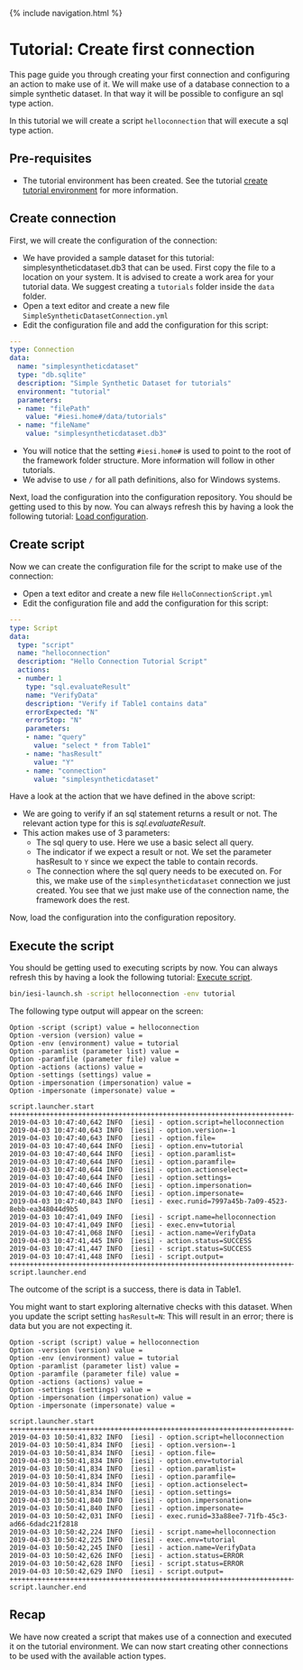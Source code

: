 {% include navigation.html %}

# Tutorial: Create first connection

This page guide you through creating your first connection and configuring an action to make use of it. 
We will make use of a database connection to a simple synthetic dataset. 
In that way it will be possible to configure an sql type action.

In this tutorial we will create a script `helloconnection` that will execute a sql type action.

## Pre-requisites

* The tutorial environment has been created. See the tutorial [create tutorial environment](/{{site.repository}}/pages/tutorial/tutorialenvironment.html) for more information.

## Create connection

First, we will create the configuration of the connection:
* We have provided a sample dataset for this tutorial: simplesyntheticdataset.db3 that can be used. 
First copy the file to a location on your system. It is advised to create a work area for your tutorial data. 
We suggest creating a `tutorials` folder inside the `data` folder.
* Open a text editor and create a new file `SimpleSyntheticDatasetConnection.yml`
* Edit the configuration file and add the configuration for this script:

```yaml
---
type: Connection
data:
  name: "simplesyntheticdataset"
  type: "db.sqlite"
  description: "Simple Synthetic Dataset for tutorials"
  environment: "tutorial"
  parameters:
  - name: "filePath"
    value: "#iesi.home#/data/tutorials"
  - name: "fileName"
    value: "simplesyntheticdataset.db3"
```

* You will notice that the setting `#iesi.home#` is used to point to the root of the framework folder structure. More information will follow in other tutorials. 
* We advise to use `/` for all path definitions, also for Windows systems.

Next, load the configuration into the configuration repository. You should be getting used to this by now. 
You can always refresh this by having a look the following tutorial: [Load configuration](/{{site.repository}}/pages/tutorial/loadconfiguration.html).

## Create script

Now we can create the configuration file for the script to make use of the connection:
* Open a text editor and create a new file `HelloConnectionScript.yml`
* Edit the configuration file and add the configuration for this script:

```yaml
---
type: Script
data:
  type: "script"
  name: "helloconnection"
  description: "Hello Connection Tutorial Script"
  actions:
  - number: 1
    type: "sql.evaluateResult"
    name: "VerifyData"
    description: "Verify if Table1 contains data"
    errorExpected: "N"
    errorStop: "N"
    parameters:
    - name: "query"
      value: "select * from Table1"
    - name: "hasResult"
      value: "Y"
    - name: "connection"
      value: "simplesyntheticdataset"
```

Have a look at the action that we have defined in the above script:
* We are going to verify if an sql statement returns a result or not. The relevant action type for this is *sql.evaluateResult*.
* This action makes use of 3 parameters:
  * The sql query to use. Here we use a basic select all query.
  * The indicator if we expect a result or not. We set the parameter hasResult to `Y` since we expect the table to contain records.
  * The connection where the sql query needs to be executed on. For this, we make use of the `simplesyntheticdataset` connection we just created. 
  You see that we just make use of the connection name, the framework does the rest.

Now, load the configuration into the configuration repository.

## Execute the script

You should be getting used to executing scripts by now. 
You can always refresh this by having a look the following tutorial: [Execute script](/{{site.repository}}/pages/tutorial/executescript.html).

```bash
bin/iesi-launch.sh -script helloconnection -env tutorial
```

The following type output will appear on the screen:

```
Option -script (script) value = helloconnection
Option -version (version) value = 
Option -env (environment) value = tutorial
Option -paramlist (parameter list) value = 
Option -paramfile (parameter file) value = 
Option -actions (actions) value = 
Option -settings (settings) value = 
Option -impersonation (impersonation) value = 
Option -impersonate (impersonate) value = 

script.launcher.start
++++++++++++++++++++++++++++++++++++++++++++++++++++++++++++++++++++++++++++++
2019-04-03 10:47:40,642 INFO  [iesi] - option.script=helloconnection
2019-04-03 10:47:40,643 INFO  [iesi] - option.version=-1
2019-04-03 10:47:40,643 INFO  [iesi] - option.file=
2019-04-03 10:47:40,644 INFO  [iesi] - option.env=tutorial
2019-04-03 10:47:40,644 INFO  [iesi] - option.paramlist=
2019-04-03 10:47:40,644 INFO  [iesi] - option.paramfile=
2019-04-03 10:47:40,644 INFO  [iesi] - option.actionselect=
2019-04-03 10:47:40,644 INFO  [iesi] - option.settings=
2019-04-03 10:47:40,646 INFO  [iesi] - option.impersonation=
2019-04-03 10:47:40,646 INFO  [iesi] - option.impersonate=
2019-04-03 10:47:40,843 INFO  [iesi] - exec.runid=7997a45b-7a09-4523-8ebb-ea348044d9b5
2019-04-03 10:47:41,049 INFO  [iesi] - script.name=helloconnection
2019-04-03 10:47:41,049 INFO  [iesi] - exec.env=tutorial
2019-04-03 10:47:41,068 INFO  [iesi] - action.name=VerifyData
2019-04-03 10:47:41,445 INFO  [iesi] - action.status=SUCCESS
2019-04-03 10:47:41,447 INFO  [iesi] - script.status=SUCCESS
2019-04-03 10:47:41,448 INFO  [iesi] - script.output=
++++++++++++++++++++++++++++++++++++++++++++++++++++++++++++++++++++++++++++++
script.launcher.end
```

The outcome of the script is a success, there is data in Table1. 

You might want to start exploring alternative checks with this dataset. 
When you update the script setting `hasResult=N`: This will result in an error; there is data but you are not expecting it.

```
Option -script (script) value = helloconnection
Option -version (version) value = 
Option -env (environment) value = tutorial
Option -paramlist (parameter list) value = 
Option -paramfile (parameter file) value = 
Option -actions (actions) value = 
Option -settings (settings) value = 
Option -impersonation (impersonation) value = 
Option -impersonate (impersonate) value = 

script.launcher.start
++++++++++++++++++++++++++++++++++++++++++++++++++++++++++++++++++++++++++++++
2019-04-03 10:50:41,832 INFO  [iesi] - option.script=helloconnection
2019-04-03 10:50:41,834 INFO  [iesi] - option.version=-1
2019-04-03 10:50:41,834 INFO  [iesi] - option.file=
2019-04-03 10:50:41,834 INFO  [iesi] - option.env=tutorial
2019-04-03 10:50:41,834 INFO  [iesi] - option.paramlist=
2019-04-03 10:50:41,834 INFO  [iesi] - option.paramfile=
2019-04-03 10:50:41,834 INFO  [iesi] - option.actionselect=
2019-04-03 10:50:41,834 INFO  [iesi] - option.settings=
2019-04-03 10:50:41,840 INFO  [iesi] - option.impersonation=
2019-04-03 10:50:41,840 INFO  [iesi] - option.impersonate=
2019-04-03 10:50:42,031 INFO  [iesi] - exec.runid=33a88ee7-71fb-45c3-ad66-6dadc21f2818
2019-04-03 10:50:42,224 INFO  [iesi] - script.name=helloconnection
2019-04-03 10:50:42,225 INFO  [iesi] - exec.env=tutorial
2019-04-03 10:50:42,245 INFO  [iesi] - action.name=VerifyData
2019-04-03 10:50:42,626 INFO  [iesi] - action.status=ERROR
2019-04-03 10:50:42,628 INFO  [iesi] - script.status=ERROR
2019-04-03 10:50:42,629 INFO  [iesi] - script.output=
++++++++++++++++++++++++++++++++++++++++++++++++++++++++++++++++++++++++++++++
script.launcher.end
```

## Recap

We have now created a script that makes use of a connection and executed it on the tutorial environment. 
We can now start creating other connections to be used with the available action types.
